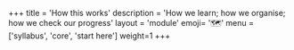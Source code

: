 +++
title = 'How this works'
description = 'How we learn; how we organise; how we check our progress'
layout = 'module'
emoji= '🗺️'
menu = ['syllabus', 'core', 'start here']
weight=1
+++
